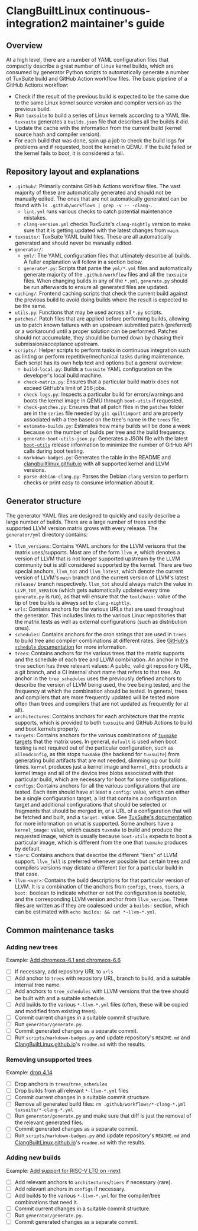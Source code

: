 # ClangBuiltLinux continuous-integration2 maintainer's guide

## Overview

At a high level, there are a number of YAML configuration files that compactly describe a great number of Linux kernel builds, which are consumed by generator Python scripts to automatically generate a number of TuxSuite build and GitHub Action workflow files. The basic pipeline of a GitHub Actions workflow:

- Check if the result of the previous build is expected to be the same due to the same Linux kernel source version and compiler version as the previous build.
- Run `tuxsuite` to build a series of Linux kernels according to a YAML file. `tuxsuite` generates a `builds.json` file that describes all the builds it did.
- Update the cache with the information from the current build (kernel source hash and compiler version).
- For each build that was done, spin up a job to check the build logs for problems and if requested, boot the kernel in QEMU. If the build failed or the kernel fails to boot, it is considered a fail.

## Repository layout and explanations

- `.github/`: Primarily contains GitHub Actions workflow files. The vast majority of these are automatically generated and should not be manually edited. The ones that are not automatically generated can be found with `ls .github/workflows | grep -v -- -clang-`.
	- `lint.yml` runs various checks to catch potential maintenance mistakes.
	- `clang-version.yml` checks TuxSuite's `clang-nightly` version to make sure that it is getting updated with the latest changes from `main`.
- `tuxsuite/`: TuxSuite YAML build files. These are all automatically generated and should never be manually edited.
- `generator/`:
	- `yml/`: The  YAML configuration files that ultimately describe all builds. A fuller explanation will follow in a section below.
	- `generate*.py`: Scripts that parse the `yml/*.yml` files and automatically generate majority of the `.github/workflow` files and all the `tuxsuite` files. When changing builds in any of the `*.yml`, `generate.py` should be run afterwards to ensure all generated files are updated.
- `caching/`: Frontend caching scripts that check the current build against the previous build to avoid doing builds where the result is expected to be the same.
- `utils.py`: Functions that may be used across all `*.py` scripts.
- `patches/`: Patch files that are applied before performing builds, allowing us to patch known failures with an upstream submitted patch (preferred) or a workaround until a proper solution can be performed. Patches should not accumulate, they should be burned down by chasing their submission/acceptance upstream.
- `scripts/`: Helper scripts to perform tasks in continuous integration such as linting or perform repetitive/mechanical tasks during maintenance. Each script has its own help text and options but a general overview:
	- `build-local.py`: Builds a `tuxsuite` YAML configuration on the developer's local build machine.
	- `check-matrix.py`: Ensures that a particular build matrix does not exceed GitHub's limit of 256 jobs.
	- `check-logs.py`: Inspects a particular build for errors/warnings and boots the kernel image in QEMU through `boot-utils` if requested.
	- `check-patches.py`: Ensures that all patch files in the `patches` folder are in the `series` file needed by `git quiltimport` and are properly associated with a tree based on the tree's name in the `trees` file.
	- `estimate-builds.py`: Estimates how many builds will be done a week because on the number of builds per tree and the build frequency.
	- `generate-boot-utils-json.py`: Generates a JSON file with the latest [`boot-utils`](https://github.com/ClangBuiltLinux/boot-utils) release information to minimize the number of GitHub API calls during boot testing.
	- `markdown-badges.py`: Generates the table in the README and [clangbuiltlinux.github.io](https://clangbuiltlinux.github.io) with all supported kernel and LLVM versions.
	- `parse-debian-clang.py`: Parses the Debian `clang` version to perform checks or print easy to consume information about it.

## Generator structure

The generator YAML files are designed to quickly and easily describe a large number of builds. There are a large number of trees and the supported LLVM version matrix grows with every release. The `generator/yml` directory contains:

- `llvm_versions`: Contains YAML anchors for the LLVM verisons that the matrix uses/supports. Most are of the form `llvm_#`, which denotes a version of LLVM that is not longer supported upstream by the LLVM community but is still considered supported by the kernel. There are two special anchors, `llvm_tot` and `llvm_latest`, which denote the current version of LLVM's `main` branch and the current version of LLVM's latest `release/` branch respectively. `llvm_tot` should always match the value in `LLVM_TOT_VERSION` (which gets automatically updated every time `generate.py` is run), as that will ensure that the `toolchain:` value of the tip of tree builds is always set to `clang-nightly`.
- `urls`: Contains anchors for the various URLs that are used throughout the generator. This includes links to the various Linux repositories that the matrix tests as well as external configurations (such as distribution ones).
- `schedules`: Contains anchors for the cron strings that are used in `trees` to build tree and compiler combinations at different rates. See [GitHub's `schedule` documentation](https://docs.github.com/en/actions/using-workflows/events-that-trigger-workflows#schedule) for more information.
- `trees`: Contains anchors for the various trees that the matrix supports and the schedule of each tree and LLVM combination. An anchor in the `tree` section has three relevant values: A public, valid git repository URL, a git branch, and a CI internal short name that refers to that tree. An anchor in the `tree_schedules` uses the previously defined anchors to describe the version of LLVM being used, the tree being tested, and the frequency at which the combination should be tested. In general, trees and compilers that are more frequently updated will be tested more often than trees and compilers that are not updated as frequently (or at all).
- `architectures`: Contains anchors for each architecture that the matrix supports, which is provided to both `tuxsuite` and GitHub Actions to build and boot kernels properly.
- `targets`: Contains anchors for the various combinations of [`tuxmake` targets](https://gitlab.com/Linaro/tuxmake/-/blob/master/docs/targets.md?ref_type=heads) that the matrix uses. In general, `default` is used when boot testing is not required out of the particular configuration, such as `allmodconfig`, as this stops `tuxmake` (the backend for `tuxsuite`) from generating build artifacts that are not needed, slimming up our build times. `kernel` produces just a kernel image and `kernel_dtbs` products a kernel image and all of the device tree blobs associated with that particular build, which are necessary for boot for some configurations.
- `configs`: Contains anchors for all the various configurations that are tested. Each item should have at least a `config:` value, which can either be a single configuration target, a list that contains a configuration target and additional configurations that should be selected or fragments that should be merged in, or a URL of a configuration that will be fetched and built, and a `target:` value. See [TuxSuite's documentation]() for more information on what is supported. Some anchors have a `kernel_image:` value, which causes `tuxmake` to build and produce the requested image, which is usually because `boot-utils` expects to boot a particular image, which is different from the one that `tuxmake` produces by default.
- `tiers`: Contains anchors that describe the different "tiers" of LLVM support. `llvm_full` is preferred whenever possible but certain trees and compilers versions may dictate a different tier for a particular build in that case.
- `llvm-<ver>`: Contains the build descriptions for that particular version of LLVM. It is a combination of the anchors from `configs`, `trees`, `tiers`, a `boot:` boolean to indicate whether or not the configuration is bootable, and the corresponding LLVM version anchor from `llvm_version`. These files are written as if they are coalesced under a `builds:` section, which can be estimated with `echo builds: && cat *-llvm-*.yml`.

## Common maintenance tasks

### Adding new trees

Example: [Add chromeos-6.1 and chromeos-6.6](https://github.com/ClangBuiltLinux/continuous-integration2/pull/682)

- [ ] If necessary, add repository URL to `urls`
- [ ] Add anchor to `trees` with repository URL, branch to build, and a suitable internal tree name.
- [ ] Add anchors to `tree_schedules` with LLVM versions that the tree should be built with and a suitable schedule.
- [ ] Add builds to the various `*-llvm-*.yml` files (often, these will be copied and modified from existing trees).
- [ ] Commit current changes in a suitable commit structure.
- [ ] Run `generator/generate.py`.
- [ ] Commit generated changes as a separate commit.
- [ ] Run `scripts/markdown-badges.py` and update repository's `README.md` and [ClangBuiltLinux.github.io](https://github.com/ClangBuiltLinux/ClangBuiltLinux.github.io)'s `readme.md` with the results.

### Removing unsupported trees

Example: [drop 4.14](https://github.com/ClangBuiltLinux/continuous-integration2/pull/679)

- [ ] Drop anchors in `trees`/`tree_schedules`
- [ ] Drop builds from all relevant `*-llvm-*.yml` files
- [ ] Commit current changes in a suitable commit structure.
- [ ] Remove all generated build files: `rm .github/workflows/*-clang-*.yml tuxsuite/*-clang-*.yml`
- [ ] Run `generator/generate.py` and make sure that diff is just the removal of the relevant generated files.
- [ ] Commit generated changes as a separate commit.
- [ ] Run `scripts/markdown-badges.py` and update repository's `README.md` and [ClangBuiltLinux.github.io](https://github.com/ClangBuiltLinux/ClangBuiltLinux.github.io)'s `readme.md` with the results.

### Adding new builds

Example: [Add support for RISC-V LTO on -next](https://github.com/ClangBuiltLinux/continuous-integration2/pull/690)

- [ ] Add relevant anchors to `architectures`/`tiers` if necessary (rare).
- [ ] Add relevant anchors in `configs` if necessary.
- [ ] Add builds to the various `*-llvm-*.yml` for the compiler/tree combinations that need it.
- [ ] Commit current changes in a suitable commit structure.
- [ ] Run `generator/generate.py`.
- [ ] Commit generated changes as a separate commit.
